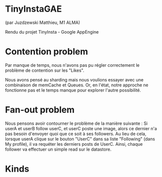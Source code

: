 # TinyInstaGAE
(par Juzdzewski Matthieu, M1 ALMA)

Rendu du projet TinyInsta -  Google AppEngine


# Contention problem

Par manque de temps, nous n'avons pas pu régler correctement
le problème de contention sur les "Likes". 

Nous avons pensé au sharding mais nous voulions essayer avec
une combinaison de memCache et Queues. Or, en l'état, notre approche
ne fonctionne pas et le temps manque pour explorer l'autre possibilité.

# Fan-out problem

Nous pensons avoir contourner le problème de la manière suivante : 
Si userA et userB follow userC, et userC poste une image, alors ce dernier n'a pas 
besoin d'envoyer quoi que ce soit à ses followers. 
Au lieu de cela, lorsque userA clique sur le bouton "UserC" dans sa liste
"Following" (dans My profile), il va requéter les derniers posts de UserC.
Ainsi, chaque follower va effectuer un simple read sur le datastore. 

# Kinds

<img src="">

